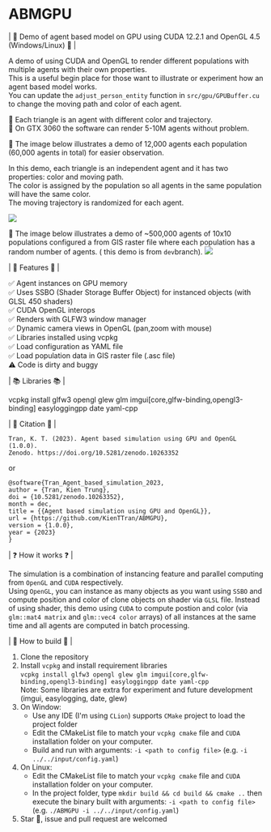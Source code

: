 # ABMGPU
| :tada: Demo of agent based model on GPU using CUDA 12.2.1 and OpenGL 4.5 (Windows/Linux) :tada: |

A demo of using CUDA and OpenGL to render different populations with multiple agents with their own properties.\
This is a useful begin place for those want to illustrate or experiment how an agent based model works.\
You can update the `adjust_person_entity` function in `src/gpu/GPUBuffer.cu` to change the moving path and color of each agent.

:dart: Each triangle is an agent with different color and trajectory.\
:dart: On GTX 3060 the software can render 5-10M agents without problem.

:flower_playing_cards: The image below illustrates a demo of 12,000 agents each population (60,000 agents in total) for easier observation.

In this demo, each triangle is an independent agent and it has two properties: color and moving path.\
The color is assigned by the population so all agents in the same population will have the same color.\
The moving trajectory is randomized for each agent.

![](https://github.com/KienTTran/ABMGPU/blob/master/ABMGPU.gif)

:flower_playing_cards: The image below illustrates a demo of ~500,000 agents of 10x10 populations configured a from GIS raster file where each population has a random number of agents. ( this demo is from `dev`branch).
![](https://github.com/KienTTran/ABMGPU/blob/master/ABMGPU_dev.gif)

| :gem: Features :gem: |

:white_check_mark: Agent instances on GPU memory\
:white_check_mark: Uses SSBO (Shader Storage Buffer Object) for instanced objects (with GLSL 450 shaders)\
:white_check_mark: CUDA OpenGL interops\
:white_check_mark: Renders with GLFW3 window manager\
:white_check_mark: Dynamic camera views in OpenGL (pan,zoom with mouse)\
:white_check_mark: Libraries installed using vcpkg\
:white_check_mark: Load configuration as YAML file\
:white_check_mark: Load population data in GIS raster file (.asc file)\
:warning: Code is dirty and buggy
   
| :books: Libraries :books: |

vcpkg install glfw3 opengl glew glm imgui[core,glfw-binding,opengl3-binding] easyloggingpp date yaml-cpp

| :pencil: Citation :pencil: |

```
Tran, K. T. (2023). Agent based simulation using GPU and OpenGL (1.0.0).
Zenodo. https://doi.org/10.5281/zenodo.10263352
```
or 
```
@software{Tran_Agent_based_simulation_2023,
author = {Tran, Kien Trung},
doi = {10.5281/zenodo.10263352},
month = dec,
title = {{Agent based simulation using GPU and OpenGL}},
url = {https://github.com/KienTTran/ABMGPU},
version = {1.0.0},
year = {2023}
}
```

| :question: How it works :question: |

The simulation is a combination of instancing feature and parallel computing from `OpenGL` and `CUDA` respectively.\
Using `OpenGL`, you can instance as many objects as you want using `SSBO` and compute position and color of clone objects on shader via `GLSL` file. Instead of using shader, this demo using `CUDA` to compute postion and color (via `glm::mat4 matrix` and `glm::vec4 color` arrays) of all instances at the same time and all agents are computed in batch processing.


| :star2: How to build :star2: |

1. Clone the repository
2. Install `vcpkg` and install requirement libraries\
   `vcpkg install glfw3 opengl glew glm imgui[core,glfw-binding,opengl3-binding] easyloggingpp date yaml-cpp`\
   Note: Some libraries are extra for experiment and future development (imgui, easylogging, date, glew)
4. On Window:
      - Use any IDE (I'm using `CLion`) supports `CMake` project to load the project folder
      - Edit the CMakeList file to match your `vcpkg cmake` file and `CUDA` installation folder on your computer.
      - Build and run with arguments: `-i <path to config file>` (e.g. `-i ../../input/config.yaml`)
6. On Linux:
      - Edit the CMakeList file to match your `vcpkg cmake` file and `CUDA` installation folder on your computer.
      - In the project folder, type `mkdir build && cd build && cmake ..` then execute the binary built with arguments: `-i <path to config file>` (e.g. `./ABMGPU -i ../../input/config.yaml`)
8. Star :star2:, issue and pull request are welcomed
   
